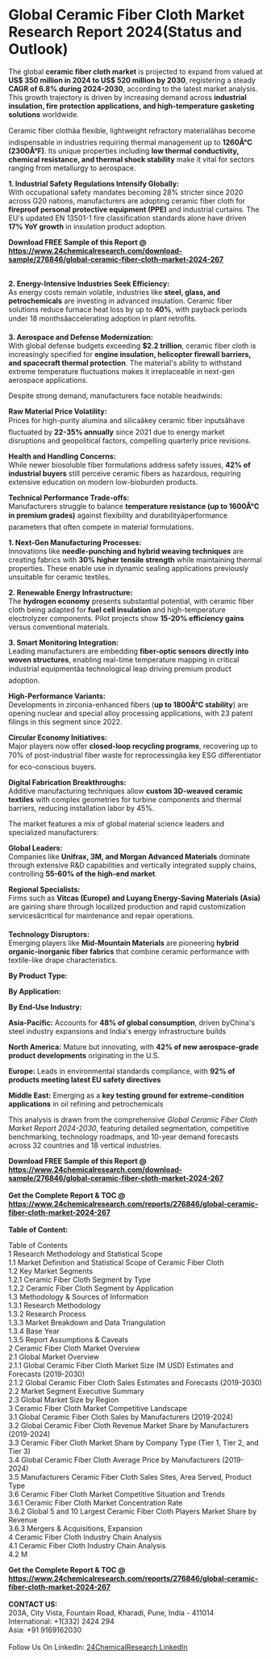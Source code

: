<h1>Global Ceramic Fiber Cloth Market Research Report 2024(Status and Outlook)</h1><p>The global <strong>ceramic fiber cloth market</strong> is projected to expand from valued at <strong>US$ 350 million in 2024 to US$ 520 million by 2030</strong>, registering a steady <strong>CAGR of 6.8% during 2024-2030</strong>, according to the latest market analysis. This growth trajectory is driven by increasing demand across <strong>industrial insulation, fire protection applications, and high-temperature gasketing solutions</strong> worldwide.</p><p>Ceramic fiber clothâa flexible, lightweight refractory materialâhas become indispensable in industries requiring thermal management up to <strong>1260Â°C (2300Â°F)</strong>. Its unique properties including <strong>low thermal conductivity, chemical resistance, and thermal shock stability</strong> make it vital for sectors ranging from metallurgy to aerospace.</p><p><strong>1. Industrial Safety Regulations Intensify Globally:</strong><br>
With occupational safety mandates becoming 28% stricter since 2020 across G20 nations, manufacturers are adopting ceramic fiber cloth for <strong>fireproof personal protective equipment (PPE)</strong> and industrial curtains. The EU's updated EN 13501-1 fire classification standards alone have driven <strong>17% YoY growth</strong> in insulation product adoption.</p><div><b>Download FREE Sample of this Report @ 
            <a href="https://www.24chemicalresearch.com/download-sample/276846/global-ceramic-fiber-cloth-market-2024-267">
            https://www.24chemicalresearch.com/download-sample/276846/global-ceramic-fiber-cloth-market-2024-267</a></b></div><br><p><strong>2. Energy-Intensive Industries Seek Efficiency:</strong><br>
As energy costs remain volatile, industries like <strong>steel, glass, and petrochemicals</strong> are investing in advanced insulation. Ceramic fiber solutions reduce furnace heat loss by up to <strong>40%</strong>, with payback periods under 18 monthsâaccelerating adoption in plant retrofits.</p><p><strong>3. Aerospace and Defense Modernization:</strong><br>
With global defense budgets exceeding <strong>$2.2 trillion</strong>, ceramic fiber cloth is increasingly specified for <strong>engine insulation, helicopter firewall barriers, and spacecraft thermal protection</strong>. The material's ability to withstand extreme temperature fluctuations makes it irreplaceable in next-gen aerospace applications.</p><p>Despite strong demand, manufacturers face notable headwinds:</p><p><strong>Raw Material Price Volatility:</strong><br>
	Prices for high-purity alumina and silicaâkey ceramic fiber inputsâhave fluctuated by <strong>22-35% annually</strong> since 2021 due to energy market disruptions and geopolitical factors, compelling quarterly price revisions.</p><p><strong>Health and Handling Concerns:</strong><br>
	While newer biosoluble fiber formulations address safety issues, <strong>42% of industrial buyers</strong> still perceive ceramic fibers as hazardous, requiring extensive education on modern low-bioburden products.</p><p><strong>Technical Performance Trade-offs:</strong><br>
	Manufacturers struggle to balance <strong>temperature resistance (up to 1600Â°C in premium grades)</strong> against flexibility and durabilityâperformance parameters that often compete in material formulations.</p><p><strong>1. Next-Gen Manufacturing Processes:</strong><br>
Innovations like <strong>needle-punching and hybrid weaving techniques</strong> are creating fabrics with <strong>30% higher tensile strength</strong> while maintaining thermal properties. These enable use in dynamic sealing applications previously unsuitable for ceramic textiles.</p><p><strong>2. Renewable Energy Infrastructure:</strong><br>
The <strong>hydrogen economy</strong> presents substantial potential, with ceramic fiber cloth being adapted for <strong>fuel cell insulation</strong> and high-temperature electrolyzer components. Pilot projects show <strong>15-20% efficiency gains</strong> versus conventional materials.</p><p><strong>3. Smart Monitoring Integration:</strong><br>
Leading manufacturers are embedding <strong>fiber-optic sensors directly into woven structures</strong>, enabling real-time temperature mapping in critical industrial equipmentâa technological leap driving premium product adoption.</p><p><strong>High-Performance Variants:</strong><br>
	Developments in zirconia-enhanced fibers (<strong>up to 1800Â°C stability</strong>) are opening nuclear and special alloy processing applications, with 23 patent filings in this segment since 2022.</p><p><strong>Circular Economy Initiatives:</strong><br>
	Major players now offer <strong>closed-loop recycling programs</strong>, recovering up to 70% of post-industrial fiber waste for reprocessingâa key ESG differentiator for eco-conscious buyers.</p><p><strong>Digital Fabrication Breakthroughs:</strong><br>
	Additive manufacturing techniques allow <strong>custom 3D-weaved ceramic textiles</strong> with complex geometries for turbine components and thermal barriers, reducing installation labor by 45%.</p><p>The market features a mix of global material science leaders and specialized manufacturers:</p><p><strong>Global Leaders:</strong><br>
	Companies like <strong>Unifrax, 3M, and Morgan Advanced Materials</strong> dominate through extensive R&amp;D capabilities and vertically integrated supply chains, controlling <strong>55-60% of the high-end market</strong>.</p><p><strong>Regional Specialists:</strong><br>
	Firms such as <strong>Vitcas (Europe) and Luyang Energy-Saving Materials (Asia)</strong> are gaining share through localized production and rapid customization servicesâcritical for maintenance and repair operations.</p><p><strong>Technology Disruptors:</strong><br>
	Emerging players like <strong>Mid-Mountain Materials</strong> are pioneering <strong>hybrid organic-inorganic fiber fabrics</strong> that combine ceramic performance with textile-like drape characteristics.</p><p><strong>By Product Type:</strong></p><p><strong>By Application:</strong></p><p><strong>By End-Use Industry:</strong></p><p><strong>Asia-Pacific:</strong> Accounts for <strong>48% of global consumption</strong>, driven byChina's steel industry expansions and India's energy infrastructure builds</p><p><strong>North America:</strong> Mature but innovating, with <strong>42% of new aerospace-grade product developments</strong> originating in the U.S.</p><p><strong>Europe:</strong> Leads in environmental standards compliance, with <strong>92% of products meeting latest EU safety directives</strong></p><p><strong>Middle East:</strong> Emerging as a <strong>key testing ground for extreme-condition applications</strong> in oil refining and petrochemicals</p><p>This analysis is drawn from the comprehensive <em>Global Ceramic Fiber Cloth Market Report 2024-2030</em>, featuring detailed segmentation, competitive benchmarking, technology roadmaps, and 10-year demand forecasts across 32 countries and 18 vertical industries.</p><div><b>Download FREE Sample of this Report @ 
            <a href="https://www.24chemicalresearch.com/download-sample/276846/global-ceramic-fiber-cloth-market-2024-267">
            https://www.24chemicalresearch.com/download-sample/276846/global-ceramic-fiber-cloth-market-2024-267</a></b></div><br><div><b>Get the Complete Report & TOC @ 
            <a href="https://www.24chemicalresearch.com/reports/276846/global-ceramic-fiber-cloth-market-2024-267">
            https://www.24chemicalresearch.com/reports/276846/global-ceramic-fiber-cloth-market-2024-267</a></b></div><br>
            <b>Table of Content:</b><p>Table of Contents<br />
1 Research Methodology and Statistical Scope<br />
1.1 Market Definition and Statistical Scope of Ceramic Fiber Cloth<br />
1.2 Key Market Segments<br />
1.2.1 Ceramic Fiber Cloth Segment by Type<br />
1.2.2 Ceramic Fiber Cloth Segment by Application<br />
1.3 Methodology & Sources of Information<br />
1.3.1 Research Methodology<br />
1.3.2 Research Process<br />
1.3.3 Market Breakdown and Data Triangulation<br />
1.3.4 Base Year<br />
1.3.5 Report Assumptions & Caveats<br />
2 Ceramic Fiber Cloth Market Overview<br />
2.1 Global Market Overview<br />
2.1.1 Global Ceramic Fiber Cloth Market Size (M USD) Estimates and Forecasts (2019-2030)<br />
2.1.2 Global Ceramic Fiber Cloth Sales Estimates and Forecasts (2019-2030)<br />
2.2 Market Segment Executive Summary<br />
2.3 Global Market Size by Region<br />
3 Ceramic Fiber Cloth Market Competitive Landscape<br />
3.1 Global Ceramic Fiber Cloth Sales by Manufacturers (2019-2024)<br />
3.2 Global Ceramic Fiber Cloth Revenue Market Share by Manufacturers (2019-2024)<br />
3.3 Ceramic Fiber Cloth Market Share by Company Type (Tier 1, Tier 2, and Tier 3)<br />
3.4 Global Ceramic Fiber Cloth Average Price by Manufacturers (2019-2024)<br />
3.5 Manufacturers Ceramic Fiber Cloth Sales Sites, Area Served, Product Type<br />
3.6 Ceramic Fiber Cloth Market Competitive Situation and Trends<br />
3.6.1 Ceramic Fiber Cloth Market Concentration Rate<br />
3.6.2 Global 5 and 10 Largest Ceramic Fiber Cloth Players Market Share by Revenue<br />
3.6.3 Mergers & Acquisitions, Expansion<br />
4 Ceramic Fiber Cloth Industry Chain Analysis<br />
4.1 Ceramic Fiber Cloth Industry Chain Analysis<br />
4.2 M</p><div><b>Get the Complete Report & TOC @ 
            <a href="https://www.24chemicalresearch.com/reports/276846/global-ceramic-fiber-cloth-market-2024-267">
            https://www.24chemicalresearch.com/reports/276846/global-ceramic-fiber-cloth-market-2024-267</a></b></div><br><b>CONTACT US:</b><br>
            203A, City Vista, Fountain Road, Kharadi, Pune, India - 411014<br>
            International: +1(332) 2424 294<br>
            Asia: +91 9169162030 <br><br>
            Follow Us On LinkedIn: <a href="https://www.linkedin.com/company/24chemicalresearch/">24ChemicalResearch LinkedIn</a>